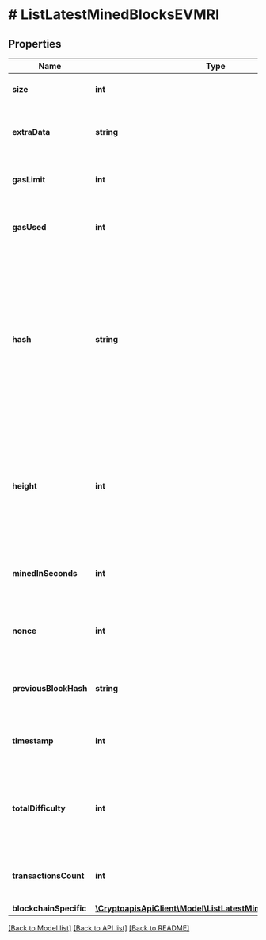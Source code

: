 # # ListLatestMinedBlocksEVMRI

## Properties

Name | Type | Description | Notes
------------ | ------------- | ------------- | -------------
**size** | **int** | Numeric representation of the block size |
**extraData** | **string** | Represents any data that can be included by the miner in the block. |
**gasLimit** | **int** | Defines the total gas limit of all transactions in the block. |
**gasUsed** | **int** | Represents the total amount of gas used by all transactions in this block. |
**hash** | **string** | Represents the same as transactionId for account-based protocols like Ethereum, while it could be different in UTXO-based protocols like Bitcoin. E.g., in UTXO-based protocols hash is different from transactionId for SegWit transactions. |
**height** | **int** | Represents the hight of the block where this transaction was mined/confirmed for first time. The height is defined as the number of blocks in the blockchain preceding this specific block. |
**minedInSeconds** | **int** | Specifies the amount of time required for the block to be mined in second |
**nonce** | **int** | Represents a random value that can be adjusted to satisfy the proof of work |
**previousBlockHash** | **string** | Represents the hash of the previous block, also known as the parent block. |
**timestamp** | **int** | Defines the exact date/time when this block was mined in Unix Timestamp. |
**totalDifficulty** | **int** | Defines the total difficulty of the chain until this block, i.e. how difficult it is for a specific miner to mine a new block |
**transactionsCount** | **int** | Represents the total number of all transactions as part of this block. |
**blockchainSpecific** | [**\CryptoapisApiClient\Model\ListLatestMinedBlocksEVMRIBST**](ListLatestMinedBlocksEVMRIBST.md) |  | [optional]

[[Back to Model list]](../../README.md#models) [[Back to API list]](../../README.md#endpoints) [[Back to README]](../../README.md)

